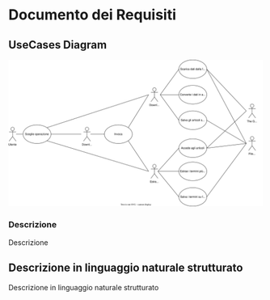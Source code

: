 # Documento dei Requisiti

## UseCases Diagram

![Use Cases Diagram](use_cases_diagram.svg)

### Descrizione

Descrizione

## Descrizione in linguaggio naturale strutturato

Descrizione in linguaggio naturale strutturato